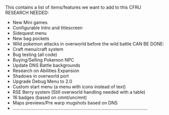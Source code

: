 This contains a list of items/features we want to add to this CFRU
RESEARCH NEEDED:
- New Mini games
- Configurable Intro and titlescreen
- Sidequest menu
- New bag pockets
- Wild pokemon attacks in overworld before the wild battle
CAN BE DONE:
- Craft menu/craft system
- Bug testing (all code)
- Buying/Selling Pokemon NPC
- Update DNS Battle backgrounds
- Research on Abilities Expansion
- Shadows in overworld port
- Upgrade Debug Menu to 2.0
- Custom start menu (a menu with icons instead of text)
- RSE Berry system (Still overworld handling needed with a table)
- 16 badges (based on cmnt/uncmnt)
- Maps previews/Pre warp mugshots based on DNS
- ..........................................................................................................

